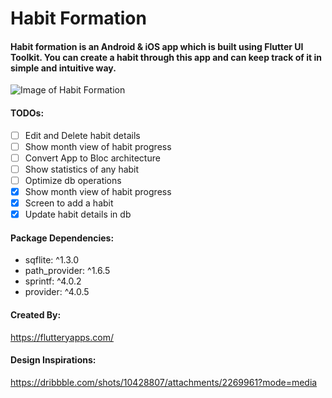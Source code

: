 # Habit Formation
#### Habit formation is an Android &amp; iOS app which is built using Flutter UI Toolkit. You can create a habit through this app and can keep track of it in simple and intuitive way.

![Image of Habit Formation](https://flutteryapps.com/assets/images/github/habit-formation.jpg)

#### TODOs:
- [ ] Edit and Delete habit details
- [ ] Show month view of habit progress
- [ ] Convert App to Bloc architecture
- [ ] Show statistics of any habit
- [ ] Optimize db operations
- [x] Show month view of habit progress
- [x] Screen to add a habit
- [x] Update habit details in db

#### Package Dependencies:
* sqflite: ^1.3.0
* path_provider: ^1.6.5
* sprintf: ^4.0.2
* provider: ^4.0.5

#### Created By:
https://flutteryapps.com/

#### Design Inspirations:
https://dribbble.com/shots/10428807/attachments/2269961?mode=media

